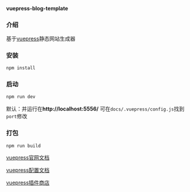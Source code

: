 #### vuepress-blog-template
### 介绍
基于[vuepress](https://www.vuepress.cn/)静态网站生成器

### 安装
```sh
npm install
```

### 启动
``` sh
npm run dev
```

默认：并运行在**http://localhost:5556/** 
可在`docs/.vuepress/config.js`找到`port`修改


### 打包
``` sh
npm run build
```

[vuepress官网文档](https://www.vuepress.cn/)

[vuepress配置文档](https://vuepress-theme-reco.recoluan.com/views/1.x/)

[vuepress插件商店](https://github.com/vuepress/awesome-vuepress#plugins)